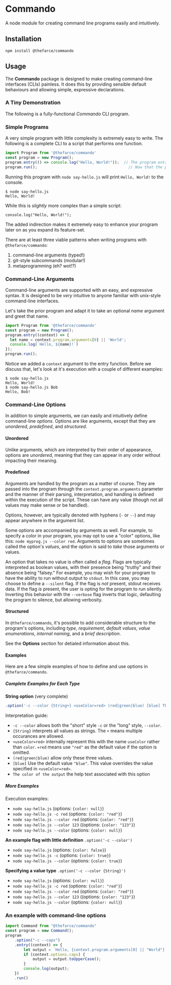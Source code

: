 # Commando
A node module for creating command line programs easily and intuitively.

## Installation

```
npm install @thefarce/commando
```

## Usage
The **Commando** package is designed to make creating command-line interfaces (CLIs) painless.  It does this by providing sensible default behaviours and allowing simple, expressive declarations.

### A Tiny Demonstration
The following is a fully-functional *Commando* CLI program.

### Simple Programs
A very simple program with little complexity is extremely easy to write. The following is a complete CLI to a script that performs one function.

```javascript
import Program from '@thefarce/commando'
const program = new Program();
program.entry(() => console.log("Hello, World!"));  // The program entry point.
program.run();                                        // Now that the program is defined, run it.
```

Running this program with `node say-hello.js` will print `Hello, World!` to the
console.

```shell
$ node say-hello.js
Hello, World!
```

While this is _slightly_ more complex than a simple script:

```
console.log("Hello, World!");
```

The added indirection makes it extremely easy to enhance your program later
on as you expand its feature-set.  

There are at least three viable patterns when writing programs with `@thefarce/commando`:

  1. command-line arguments (typed!)
  1. git-style subcommands (modular!)
  1. metaprogramming (eh? wot!?)

### Command-Line Arguments
Command-line arguments are supported with an easy, and expressive syntax.  It is designed to be _very_ intuitive to anyone familiar with unix-style command-line interfaces.

Let's take the prior program and adapt it to take an optional _name_ argument and greet that name.

```javascript
import Program from '@thefarce/commando'
const program = new Program();
program.entry((context) => {
  let name = context.program.arguments[0] || 'World';
  console.log(`Hello, ${name}!`)
});
program.run();
```

Notice we added a `context` argument to the entry function.  Before we discuss that, let's look at it's execution with a couple of different examples:

```shell
$ node say-hello.js
Hello, World!
$ node say-hello.js Bob
Hello, Bob!
```

### Command-Line Options
In addition to simple arguments, we can easily and intuitively define command-line _options_.  Options are like arguments, except that they are _unordered_, _predefined_, and _structured_.

#### Unordered
Unlike arguments, which are interpreted by their order of appearance, options are _unordered_, meaning that they can appear in any order without impacting their meaning.

#### Predefined
Arguments are handled by the program as a matter of course.  They are passed into the program through the `context.program.arguments` parameter and the manner of their parsing, interpretation, and handling is defined within the execution of the script.  These can have any value (though not all values may make sense or be handled).

Options, however, are typically denoted with hyphens (`-` or `--`) and may appear anywhere in the argument list.

Some options are accompanied by arguments as well.  For example, to specify a color in your program, you may opt to use a "color" options, like this: `node myprog.js --color red`.  Arguments to options are sometimes called the option's _values_, and the option is said to _take_ those arguments or values.

An option that takes no value is often called a _flag_.  Flags are typically interpreted as boolean values, with their presence being "truthy" and their absence being "falsey."  For example, you may wish for your program to have the ability to run without output to `stdout`.  In this case, you may choose to define a `--silent` flag.  If the flag is _not_ present, stdout receives data.  If the flag _is_ present, the user is opting for the program to run silently.  Inverting this behavior with the `--verbose` flag inverts that logic, defaulting the program to silence, but allowing verbosity.

#### Structured
In `@thefarce/commando`, it's possible to add considerable structure to the program's options, including _type_, _requirement_, _default values_, _value enumerations_, _internal naming_, and a _brief description_.

See the **Options** section for detialed information about this.

#### Examples
Here are a few simple examples of how to define and use options in `@thefarce/commando`.

##### Complete Examples for Each Type
**String option** (very complete)
```javascript
.option('-c --color {String+} <useColor=red> (red|green|blue) [blue] The color of the output')
```
Interpretation guide:
* `-c --color` allows both the "short" style `-c` or the "long" style, `--color`.
* `{String}` interprets all values as strings.  The `+` means multiple occurances are allowed.
* `<useColor=red>` internally represent this with the name `useColor` rather than `color`.  `=red` means use `"red"` as the default value if the option is omitted.
* `(red|green|blue)` allow only these three values.
* `[blue]` Use the default value `"blue"`.  This value overrides the value specified in `<useColor=red>`.
* `The color of the output` the help text associated with this option




##### More Examples
Execution examples:
* `node say-hello.js` (options: `{color: null}`)
* `node say-hello.js -c red` (options: `{color: "red"}`)
* `node say-hello.js --color red` (options: `{color: "red"}`)
* `node say-hello.js --color 123` ((options: `{color: "123"}`)
* `node say-hello.js --color` (options: `{color: null}`)



**An example flag with little definition**
`.option('-c --color')`
* `node say-hello.js` (options: `{color: false}`)
* `node say-hello.js -c` (options: `{color: true}`)
* `node say-hello.js --color` (options: `{color: true}`)

**Specifying a value type**
`.option('-c --color {String}')`
* `node say-hello.js` (options: `{color: null}`)
* `node say-hello.js -c red` (options: `{color: "red"}`)
* `node say-hello.js --color red` (options: `{color: "red"}`)
* `node say-hello.js --color 123` ((options: `{color: "123"}`)
* `node say-hello.js --color` (options: `{color: null}`)

### An example with command-line options

```javascript
import Command from "@thefarce/commando"
const program = new Command();
program
    .option("-c --caps")
    .entry((context) => {
        let output = `Hello, {context.program.arguments[0] || "World"}!`;
        if (context.options.caps) {
            output = output.toUpperCase();
        }
        console.log(output);
    })
    .run()
```









